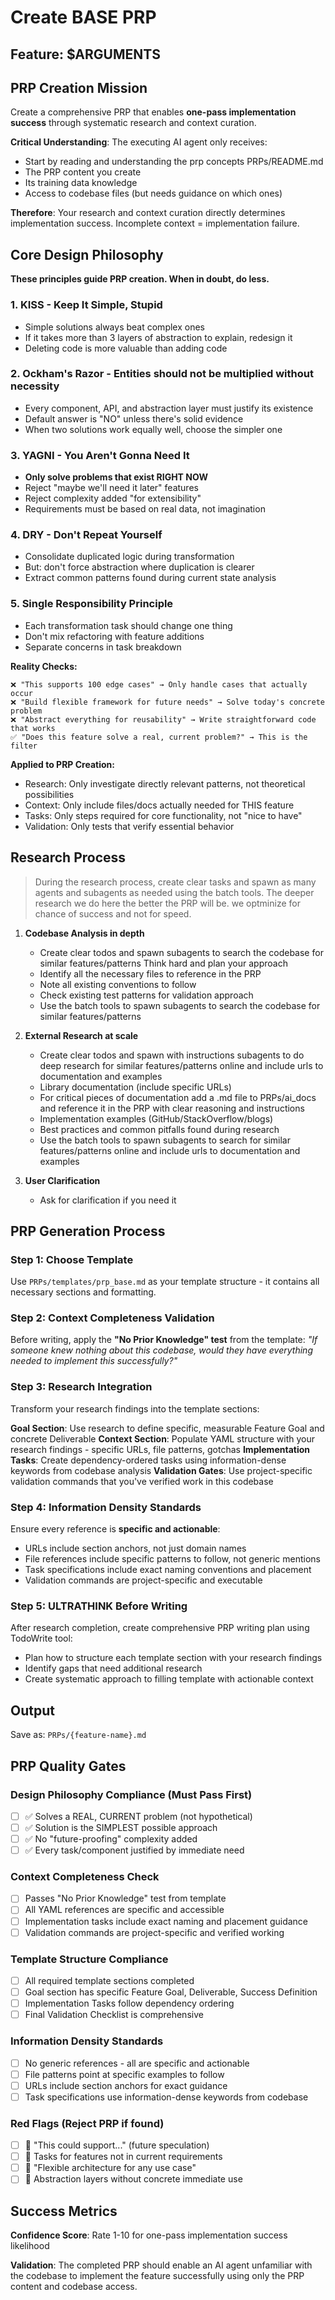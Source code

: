 # Create BASE PRP

## Feature: $ARGUMENTS

## PRP Creation Mission

Create a comprehensive PRP that enables **one-pass implementation success** through systematic research and context curation.

**Critical Understanding**: The executing AI agent only receives:

- Start by reading and understanding the prp concepts PRPs/README.md
- The PRP content you create
- Its training data knowledge
- Access to codebase files (but needs guidance on which ones)

**Therefore**: Your research and context curation directly determines implementation success. Incomplete context = implementation failure.

## Core Design Philosophy

**These principles guide PRP creation. When in doubt, do less.**

### 1. KISS - Keep It Simple, Stupid

- Simple solutions always beat complex ones
- If it takes more than 3 layers of abstraction to explain, redesign it
- Deleting code is more valuable than adding code

### 2. Ockham's Razor - Entities should not be multiplied without necessity

- Every component, API, and abstraction layer must justify its existence
- Default answer is "NO" unless there's solid evidence
- When two solutions work equally well, choose the simpler one

### 3. YAGNI - You Aren't Gonna Need It

- **Only solve problems that exist RIGHT NOW**
- Reject "maybe we'll need it later" features
- Reject complexity added "for extensibility"
- Requirements must be based on real data, not imagination

### 4. DRY - Don't Repeat Yourself

- Consolidate duplicated logic during transformation
- But: don't force abstraction where duplication is clearer
- Extract common patterns found during current state analysis

### 5. Single Responsibility Principle

- Each transformation task should change one thing
- Don't mix refactoring with feature additions
- Separate concerns in task breakdown

**Reality Checks:**

```
❌ "This supports 100 edge cases" → Only handle cases that actually occur
❌ "Build flexible framework for future needs" → Solve today's concrete problem
❌ "Abstract everything for reusability" → Write straightforward code that works
✅ "Does this feature solve a real, current problem?" → This is the filter
```

**Applied to PRP Creation:**

- Research: Only investigate directly relevant patterns, not theoretical possibilities
- Context: Only include files/docs actually needed for THIS feature
- Tasks: Only steps required for core functionality, not "nice to have"
- Validation: Only tests that verify essential behavior

## Research Process

> During the research process, create clear tasks and spawn as many agents and subagents as needed using the batch tools. The deeper research we do here the better the PRP will be. we optminize for chance of success and not for speed.

1. **Codebase Analysis in depth**
   - Create clear todos and spawn subagents to search the codebase for similar features/patterns Think hard and plan your approach
   - Identify all the necessary files to reference in the PRP
   - Note all existing conventions to follow
   - Check existing test patterns for validation approach
   - Use the batch tools to spawn subagents to search the codebase for similar features/patterns

2. **External Research at scale**
   - Create clear todos and spawn with instructions subagents to do deep research for similar features/patterns online and include urls to documentation and examples
   - Library documentation (include specific URLs)
   - For critical pieces of documentation add a .md file to PRPs/ai_docs and reference it in the PRP with clear reasoning and instructions
   - Implementation examples (GitHub/StackOverflow/blogs)
   - Best practices and common pitfalls found during research
   - Use the batch tools to spawn subagents to search for similar features/patterns online and include urls to documentation and examples

3. **User Clarification**
   - Ask for clarification if you need it

## PRP Generation Process

### Step 1: Choose Template

Use `PRPs/templates/prp_base.md` as your template structure - it contains all necessary sections and formatting.

### Step 2: Context Completeness Validation

Before writing, apply the **"No Prior Knowledge" test** from the template:
_"If someone knew nothing about this codebase, would they have everything needed to implement this successfully?"_

### Step 3: Research Integration

Transform your research findings into the template sections:

**Goal Section**: Use research to define specific, measurable Feature Goal and concrete Deliverable
**Context Section**: Populate YAML structure with your research findings - specific URLs, file patterns, gotchas
**Implementation Tasks**: Create dependency-ordered tasks using information-dense keywords from codebase analysis
**Validation Gates**: Use project-specific validation commands that you've verified work in this codebase

### Step 4: Information Density Standards

Ensure every reference is **specific and actionable**:

- URLs include section anchors, not just domain names
- File references include specific patterns to follow, not generic mentions
- Task specifications include exact naming conventions and placement
- Validation commands are project-specific and executable

### Step 5: ULTRATHINK Before Writing

After research completion, create comprehensive PRP writing plan using TodoWrite tool:

- Plan how to structure each template section with your research findings
- Identify gaps that need additional research
- Create systematic approach to filling template with actionable context

## Output

Save as: `PRPs/{feature-name}.md`

## PRP Quality Gates

### Design Philosophy Compliance (Must Pass First)

- [ ] ✅ Solves a REAL, CURRENT problem (not hypothetical)
- [ ] ✅ Solution is the SIMPLEST possible approach
- [ ] ✅ No "future-proofing" complexity added
- [ ] ✅ Every task/component justified by immediate need

### Context Completeness Check

- [ ] Passes "No Prior Knowledge" test from template
- [ ] All YAML references are specific and accessible
- [ ] Implementation tasks include exact naming and placement guidance
- [ ] Validation commands are project-specific and verified working

### Template Structure Compliance

- [ ] All required template sections completed
- [ ] Goal section has specific Feature Goal, Deliverable, Success Definition
- [ ] Implementation Tasks follow dependency ordering
- [ ] Final Validation Checklist is comprehensive

### Information Density Standards

- [ ] No generic references - all are specific and actionable
- [ ] File patterns point at specific examples to follow
- [ ] URLs include section anchors for exact guidance
- [ ] Task specifications use information-dense keywords from codebase

### Red Flags (Reject PRP if found)

- [ ] 🚫 "This could support..." (future speculation)
- [ ] 🚫 Tasks for features not in current requirements
- [ ] 🚫 "Flexible architecture for any use case"
- [ ] 🚫 Abstraction layers without concrete immediate use

## Success Metrics

**Confidence Score**: Rate 1-10 for one-pass implementation success likelihood

**Validation**: The completed PRP should enable an AI agent unfamiliar with the codebase to implement the feature successfully using only the PRP content and codebase access.
